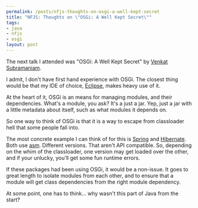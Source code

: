 ```yaml
--- 
permalink: /posts/nfjs-thoughts-on-osgi-a-well-kept-secret
title: "NFJS: Thoughts on \"OSGi: A Well Kept Secret\""
tags: 
- java
- nfjs
- osgi
layout: post
---
```

The next talk I attended was "OSGi: A Well Kept Secret" by [Venkat Subramaniam](http://agiledeveloper.com/blog).

I admit, I don't have first hand experience with OSGi. The closest thing would be that my IDE of choice, [Eclipse](http://www.eclipse.com), makes heavy use of it.

At the heart of it, OSGi is an means for managing modules, and their dependencies. What's a module, you ask? It's a just a jar. Yep, just a jar with a little metadata about itself, such as what modules it depends on.

So one way to think of OSGi is that it is a way to escape from classloader hell that some people fall into.

The most concrete example I can think of for this is [Spring](http://www.springframework.org) and [Hibernate](http://www.hibernate.org). Both use [asm](http://asm.objectweb.org/). Different versions. That aren't API compatible. So, depending on the whim of the classloader, one version may get loaded over the other, and if your unlucky, you'll get some fun runtime errors.

If these packages had been using OSGi, it would be a non-issue. It goes to great length to isolate modules from each other, and to ensure that a module will get class dependencies from the right module dependency.

At some point, one has to think... why wasn't this part of Java from the start?
